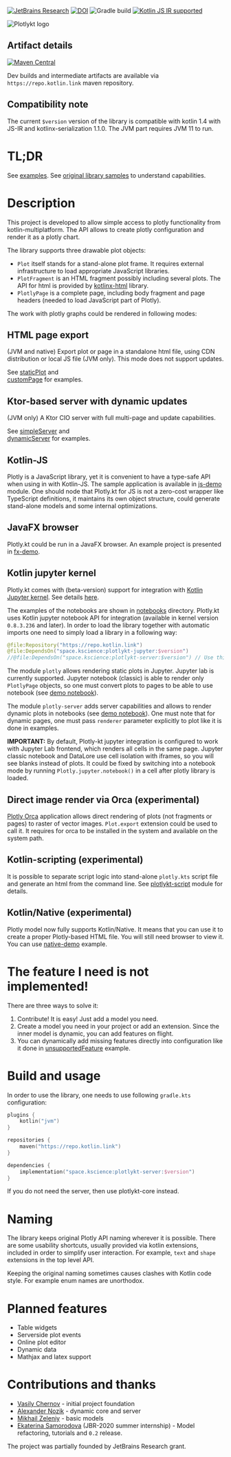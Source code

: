[![JetBrains Research](https://jb.gg/badges/research.svg)](https://confluence.jetbrains.com/display/ALL/JetBrains+on+GitHub)
[![DOI](https://zenodo.org/badge/186020000.svg)](https://zenodo.org/badge/latestdoi/186020000)
![Gradle build](https://github.com/mipt-npm/plotly.kt/workflows/Gradle%20build/badge.svg)
[![Kotlin JS IR supported](https://img.shields.io/badge/Kotlin%2FJS-IR%20supported-yellow)](https://kotl.in/jsirsupported)

![Plotlykt logo](./docs/logo_text.svg)

## Artifact details

[![Maven Central](https://img.shields.io/maven-central/v/space.kscience/plotlykt-core.svg?label=Maven%20Central)](https://search.maven.org/search?q=g:%22space.kscience%22%20AND%20a:%22plotlykt-core%22)

Dev builds and intermediate artifacts are available via `https://repo.kotlin.link` maven repository.

## Compatibility note
The current `$version` version of the library is compatible with kotlin 1.4 with JS-IR and kotlinx-serialization 1.1.0. The JVM part requires JVM 11 to run.

# TL;DR
See [examples](./examples/src/main/kotlin).
See [original library samples](https://plotly.com/javascript/) to understand capabilities.

# Description

This project is developed to allow simple access to plotly functionality from kotlin-multiplatform. The API allows to create plotly configuration and render it as a plotly chart.

The library supports three drawable plot objects:
* `Plot` itself stands for a stand-alone plot frame. It requires external infrastructure to load appropriate JavaScript libraries.
* `PlotFragment` is an HTML fragment possibly including several plots. The API for html is provided by [kotlinx-html](https://github.com/Kotlin/kotlinx.html) library.
* `PlotlyPage` is a complete page, including body fragment and page headers (needed to load JavaScript part of Plotly).

The work with plotly graphs could be rendered in following modes:

## HTML page export
(JVM and native) Export plot or page in a standalone html file, using CDN distribution or local JS file (JVM only). This mode does not support updates.

See [staticPlot](./examples/src/main/kotlin/staticPlot.kt) and  
[customPage](./examples/src/main/kotlin/customPage.kt) for examples.

## Ktor-based server with dynamic updates
(JVM only) A Ktor CIO server with full multi-page and update capabilities.

See [simpleServer](./examples/src/main/kotlin/simpleServer.kt) and  
[dynamicServer](./examples/src/main/kotlin/dynamicServer.kt) for examples.

## Kotlin-JS
Plotly is a JavaScript library, yet it is convenient to have a type-safe API when using in with Kotlin-JS. The sample application is available in [js-demo](./js-demo) module. One should node that Plotly.kt for JS is not a zero-cost wrapper like TypeScript definitions, it maintains its own object structure, could generate stand-alone models and some internal optimizations.

## JavaFX browser
Plotly.kt could be run in a JavaFX browser. An example project is presented in [fx-demo](./fx-demo).

## Kotlin jupyter kernel
Plotly.kt comes with (beta-version) support for integration with [Kotlin Jupyter kernel](https://github.com/Kotlin/kotlin-jupyter). See details [here](./docs/tutorials/jupyter.md).

The examples of the notebooks are shown in [notebooks](./examples/notebooks) directory. Plotly.kt uses Kotlin jupyter notebook API for integration (available in kernel version `0.8.3.236` and later). In order to load the library together with automatic imports one need to simply load a library in a following way:

```kotlin
@file:Repository("https://repo.kotlin.link")
@file:DependsOn("space.kscience:plotlykt-jupyter:$version")
//@file:DependsOn("space.kscience:plotlykt-server:$version") // Use this one for sever integration.
```

The module `plotly` allows rendering static plots in Jupyter. Jupyter lab is currently supported. Jupyter notebook (classic) is able to render only `PlotlyPage` objects, so one must convert plots to pages to be able to use notebook (see [demo notebook](./notebooks/plotlykt-demo-classic.ipynb)).

The module `plotly-server` adds server capabilities and allows to render dynamic plots in notebooks (see [demo notebook](./notebooks/plotlykt-server-demo.ipynb)). One must note that for dynamic pages, one must pass `renderer` parameter explicitly to plot like it is done in examples.

**IMPORTANT:** By default, Plotly-kt jupyter integration is configured to work with Jupyter Lab frontend, which renders all cells in the same page. Jupyter classic notebook and DataLore use cell isolation with iframes, so you will see blanks instead of plots. It could be fixed by switching into a notebook mode by running `Plotly.jupyter.notebook()` in a cell after plotly library is loaded. 

## Direct image render via Orca (experimental)
[Plotly Orca](https://github.com/plotly/orca) application allows direct rendering of plots (not fragments or pages) to raster of vector images.
`Plot.export` extension could be used to call it. It requires for orca to be installed in the system and available on the system path.

## Kotlin-scripting (experimental)
It is possible to separate script logic into stand-alone `plotly.kts` script file and generate an html from the command line. See [plotlykt-script](./plotlykt-script) module for details.

## Kotlin/Native (experimental)
Plotly model now fully supports Kotlin/Native. It means that you can use it to create a proper Plotly-based HTML file. You will still need browser to view it. You can use [native-demo](./examples/native-demo) example.

# The feature I need is not implemented!

There are three ways to solve it:
1. Contribute! It is easy! Just add a model you need.
2. Create a model you need in your project or add an extension. Since the inner model is dynamic, you can add features on flight.
3. You can dynamically add missing features directly into configuration
like it done in [unsupportedFeature](./examples/src/main/kotlin/unsupportedFeature.kt) example.

# Build and usage

In order to use the library, one needs to use following `gradle.kts` configuration:

```kotlin
plugins {
    kotlin("jvm")
}

repositories {
    maven("https://repo.kotlin.link")
}

dependencies {
    implementation("space.kscience:plotlykt-server:$version")
}
```


If you do not need the server, then use plotlykt-core instead.

# Naming
The library keeps original Plotly API naming wherever it is possible. There are some usability shortcuts, usually provided via kotlin extensions, included in order to simplify user interaction. For example, `text` and `shape` extensions in the top level API.

Keeping the original naming sometimes causes clashes with Kotlin code style. For example enum names are unorthodox.

# Planned features

* Table widgets
* Serverside plot events
* Online plot editor
* Dynamic data
* Mathjax and latex support

# Contributions and thanks
* [Vasily Chernov](https://research.jetbrains.org/researchers/vchernov) - initial project foundation
* [Alexander Nozik](https://research.jetbrains.org/researchers/altavir) - dynamic core and server
* [Mikhail Zeleniy](https://research.jetbrains.org/researchers/gama_sennin) - basic models
* [Ekaterina Samorodova](https://github.com/ebsamorodova) (JBR-2020 summer internship) - Model refactoring, tutorials and `0.2` release.

The project was partially founded by JetBrains Research grant.

